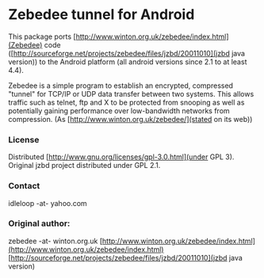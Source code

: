 Zebedee tunnel for Android
==============================

This package ports [http://www.winton.org.uk/zebedee/index.html](Zebedee) code ([http://sourceforge.net/projects/zebedee/files/jzbd/20011010](jzbd java version)) to the Android platform (all android versions since 2.1 to at least 4.4).

Zebedee is a simple program to establish an encrypted, compressed "tunnel" for TCP/IP or UDP data transfer between two systems. This allows traffic such as telnet, ftp and X to be protected from snooping as well as potentially gaining performance over low-bandwidth networks from compression. (As [http://www.winton.org.uk/zebedee/](stated on its web))

### License

Distributed [http://www.gnu.org/licenses/gpl-3.0.html](under GPL 3).
Original jzbd project distributed under GPL 2.1.

### Contact

idleloop -at- yahoo.com

### Original author:

zebedee -at- winton.org.uk
[http://www.winton.org.uk/zebedee/index.html](http://www.winton.org.uk/zebedee/index.html)
[http://sourceforge.net/projects/zebedee/files/jzbd/20011010](jzbd java version)
